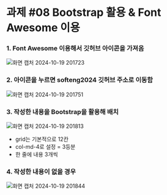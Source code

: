 # 과제 #08 Bootstrap 활용 & Font Awesome 이용
### 1. Font Awesome 이용해서 깃허브 아이콘을 가져옴
![화면 캡처 2024-10-19 201723](https://github.com/user-attachments/assets/53bb524c-ae79-4a22-a813-65ec76391952)

### 2. 아이콘을 누르면 softeng2024 깃허브 주소로 이동함
![화면 캡처 2024-10-19 201751](https://github.com/user-attachments/assets/95aff0cb-bbf4-40f6-90e5-92709b329014)

### 3. 작성한 내용을 Bootstrap을 활용해 배치
![화면 캡처 2024-10-19 201813](https://github.com/user-attachments/assets/1f2fe443-44d9-444b-b2bb-8934bde9d72e)

- grid는 기본적으로 12칸
- col-md-4로 설정 = 3등분
- 한 줄에 내용 3개씩
 
### 4. 작성한 내용이 없을 경우
  ![화면 캡처 2024-10-19 201844](https://github.com/user-attachments/assets/ce83697a-9994-43ee-ac9a-4f99eef68705)
